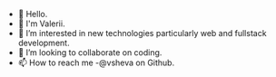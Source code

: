 - 👋 Hello. 
- 👀 I'm Valerii.
- 🌱 I’m interested in new technologies particularly web and fullstack development.
- 💞️ I’m looking to collaborate on coding.
- 📫 How to reach me -@vsheva on Github.

<!---
vsheva/vsheva is a ✨ special ✨ repository because its `README.md` (this file) appears on your GitHub profile.
You can click the Preview link to take a look at your changes.
--->
